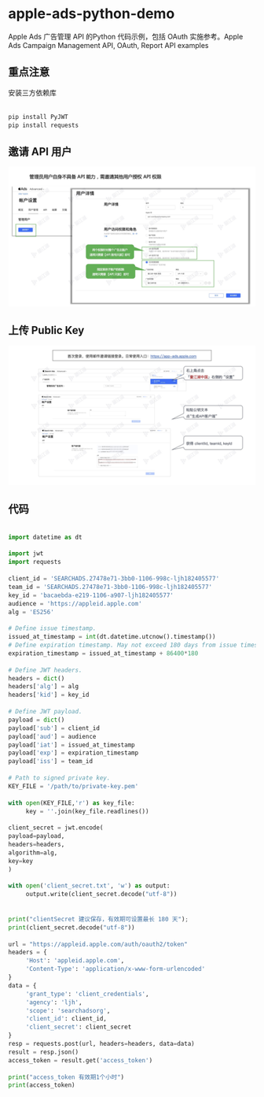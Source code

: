 # apple-ads-python-demo

Apple Ads 广告管理 API 的Python 代码示例，包括 OAuth 实施参考。Apple Ads Campaign Management API, OAuth, Report API examples

## 重点注意

安装三方依赖库

```bash

pip install PyJWT
pip install requests

```

## 邀请 API 用户

![Invite User](assets/invite-api-user.jpg?raw=true "Invite User")

## 上传 Public Key

![Upload a Public Key](assets/upload-public-key.jpg?raw=true "Upload a Public Key")

## 代码

```python

import datetime as dt

import jwt
import requests

client_id = 'SEARCHADS.27478e71-3bb0-1106-998c-ljh182405577'
team_id = 'SEARCHADS.27478e71-3bb0-1106-998c-ljh182405577' 
key_id = 'bacaebda-e219-1106-a907-ljh182405577' 
audience = 'https://appleid.apple.com'
alg = 'ES256'

# Define issue timestamp.
issued_at_timestamp = int(dt.datetime.utcnow().timestamp())
# Define expiration timestamp. May not exceed 180 days from issue timestamp.
expiration_timestamp = issued_at_timestamp + 86400*180 

# Define JWT headers.
headers = dict()
headers['alg'] = alg
headers['kid'] = key_id

# Define JWT payload.
payload = dict()
payload['sub'] = client_id
payload['aud'] = audience
payload['iat'] = issued_at_timestamp
payload['exp'] = expiration_timestamp
payload['iss'] = team_id 

# Path to signed private key.
KEY_FILE = '/path/to/private-key.pem' 

with open(KEY_FILE,'r') as key_file:
     key = ''.join(key_file.readlines())

client_secret = jwt.encode(
payload=payload,  
headers=headers,
algorithm=alg,  
key=key
)

with open('client_secret.txt', 'w') as output: 
     output.write(client_secret.decode("utf-8"))


print("clientSecret 建议保存，有效期可设置最长 180 天");
print(client_secret.decode("utf-8"))

url = "https://appleid.apple.com/auth/oauth2/token"
headers = {
     'Host': 'appleid.apple.com',
     'Content-Type': 'application/x-www-form-urlencoded'
}
data = {
     'grant_type': 'client_credentials',
     'agency': 'ljh',
     'scope': 'searchadsorg',
     'client_id': client_id,
     'client_secret': client_secret
}
resp = requests.post(url, headers=headers, data=data)
result = resp.json()
access_token = result.get('access_token')

print("access_token 有效期1个小时")
print(access_token)
```

